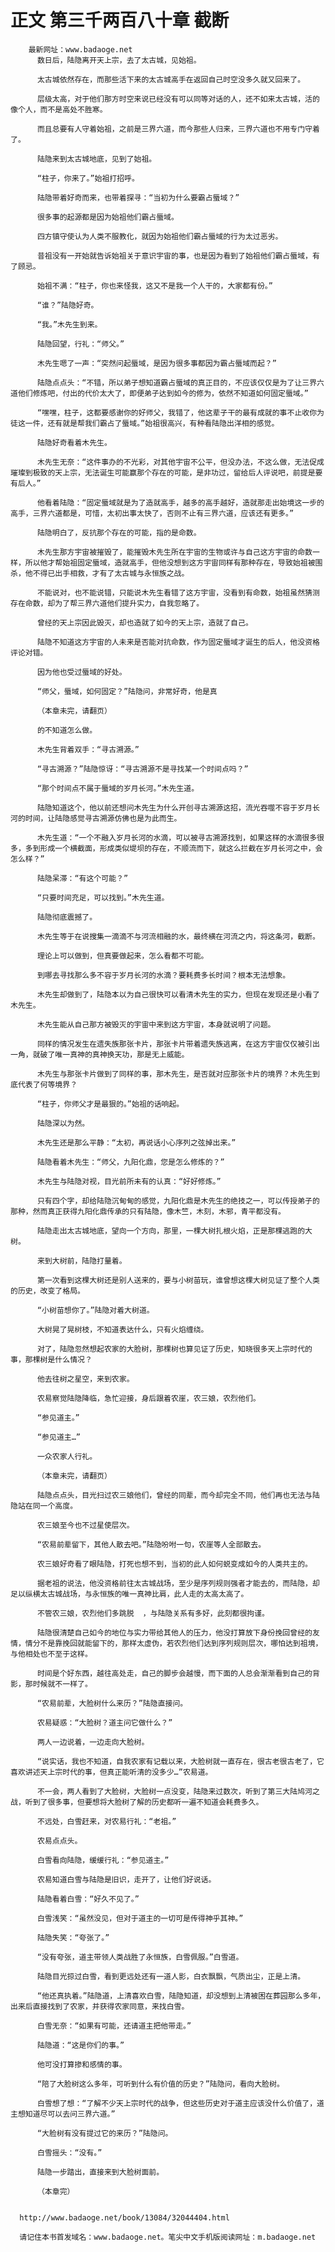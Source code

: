 # 正文 第三千两百八十章 截断
        最新网址：www.badaoge.net
          数日后，陆隐离开天上宗，去了太古城，见始祖。
      
          太古城依然存在，而那些活下来的太古城高手在返回自己时空没多久就又回来了。
      
          层级太高，对于他们那方时空来说已经没有可以同等对话的人，还不如来太古城，活的像个人，而不是高处不胜寒。
      
          而且总要有人守着始祖，之前是三界六道，而今那些人归来，三界六道也不用专门守着了。
      
          陆隐来到太古城地底，见到了始祖。
      
          “柱子，你来了。”始祖打招呼。
      
          陆隐带着好奇而来，也带着探寻：“当初为什么要霸占蜃域？”
      
          很多事的起源都是因为始祖他们霸占蜃域。
      
          四方镇守使认为人类不服教化，就因为始祖他们霸占蜃域的行为太过恶劣。
      
          昔祖没有一开始就告诉始祖关于意识宇宙的事，也是因为看到了始祖他们霸占蜃域，有了顾忌。
      
          始祖不满：“柱子，你也来怪我，这又不是我一个人干的，大家都有份。”
      
          “谁？”陆隐好奇。
      
          “我。”木先生到来。
      
          陆隐回望，行礼：“师父。”
      
          木先生嗯了一声：“突然问起蜃域，是因为很多事都因为霸占蜃域而起？”
      
          陆隐点点头：“不错，所以弟子想知道霸占蜃域的真正目的，不应该仅仅是为了让三界六道他们修炼吧，付出的代价太大了，即便弟子达到如今的修为，依然不知道如何固定蜃域。”
      
          “嘿嘿，柱子，这都要感谢你的好师父，我错了，他这辈子干的最有成就的事不止收你为徒这一件，还有就是帮我们霸占了蜃域。”始祖很高兴，有种看陆隐出洋相的感觉。
      
          陆隐好奇看着木先生。
      
          木先生无奈：“这件事办的不光彩，对其他宇宙不公平，但没办法，不这么做，无法促成璀璨到极致的天上宗，无法诞生可能赢那个存在的可能，是非功过，留给后人评说吧，前提是要有后人。”
      
          他看着陆隐：“固定蜃域就是为了造就高手，越多的高手越好，造就那走出始境这一步的高手，三界六道都是，可惜，太初出事太快了，否则不止有三界六道，应该还有更多。”
      
          陆隐明白了，反抗那个存在的可能，指的是命数。
      
          木先生那方宇宙被摧毁了，能摧毁木先生所在宇宙的生物或许与自己这方宇宙的命数一样，所以他才帮始祖固定蜃域，造就高手，但他没想到这方宇宙同样有那种存在，导致始祖被围杀，他不得已出手相救，才有了太古城与永恒族之战。
      
          不能说对，也不能说错，只能说木先生看错了这方宇宙，没看到有命数，始祖虽然猜测存在命数，却为了帮三界六道他们提升实力，自我忽略了。
      
          曾经的天上宗因此毁灭，却也造就了如今的天上宗，造就了自己。
      
          陆隐不知道这方宇宙的人未来是否能对抗命数，作为固定蜃域才诞生的后人，他没资格评论对错。
      
          因为他也受过蜃域的好处。
      
          “师父，蜃域，如何固定？”陆隐问，非常好奇，他是真
      
          （本章未完，请翻页）
      
          的不知道怎么做。
      
          木先生背着双手：“寻古溯源。”
      
          “寻古溯源？”陆隐惊讶：“寻古溯源不是寻找某一个时间点吗？”
      
          “那个时间点不属于蜃域的岁月长河。”木先生道。
      
          陆隐知道这个，他以前还想问木先生为什么开创寻古溯源这招，流光吞噬不容于岁月长河的时间，让陆隐感觉寻古溯源仿佛也是为此而生。
      
          木先生道：“一个不融入岁月长河的水滴，可以被寻古溯源找到，如果这样的水滴很多很多，多到形成一个横截面，形成类似堤坝的存在，不顺流而下，就这么拦截在岁月长河之中，会怎么样？”
      
          陆隐呆滞：“有这个可能？”
      
          “只要时间充足，可以找到。”木先生道。
      
          陆隐彻底震撼了。
      
          木先生等于在说搜集一滴滴不与河流相融的水，最终横在河流之内，将这条河，截断。
      
          理论上可以做到，但真要做起来，怎么看都不可能。
      
          到哪去寻找那么多不容于岁月长河的水滴？要耗费多长时间？根本无法想象。
      
          木先生却做到了，陆隐本以为自己很快可以看清木先生的实力，但现在发现还是小看了木先生。
      
          木先生能从自己那方被毁灭的宇宙中来到这方宇宙，本身就说明了问题。
      
          同样的情况发生在遗失族那张卡片，那张卡片带着遗失族逃离，在这方宇宙仅仅被引出一角，就破了唯一真神的真神换天功，那是无上威能。
      
          木先生与那张卡片做到了同样的事，那木先生，是否就对应那张卡片的境界？木先生到底代表了何等境界？
      
          “柱子，你师父才是最狠的。”始祖的话响起。
      
          陆隐深以为然。
      
          木先生还是那么平静：“太初，再说话小心序列之弦掉出来。”
      
          陆隐看着木先生：“师父，九阳化鼎，您是怎么修炼的？”
      
          木先生与陆隐对视，目光前所未有的认真：“好好修炼。”
      
          只有四个字，却给陆隐沉甸甸的感觉，九阳化鼎是木先生的绝技之一，可以传授弟子的那种，然而真正获得九阳化鼎传承的只有陆隐，像木竺，木刻，木邪，青平都没有。
      
          陆隐走出太古城地底，望向一个方向，那里，一棵大树扎根火焰，正是那棵逃跑的大树。
      
          来到大树前，陆隐打量着。
      
          第一次看到这棵大树还是别人送来的，要与小树苗玩，谁曾想这棵大树见证了整个人类的历史，改变了格局。
      
          “小树苗想你了。”陆隐对着大树道。
      
          大树晃了晃树枝，不知道表达什么，只有火焰缠绕。
      
          对了，陆隐忽然想起农家的大脸树，那棵树也算见证了历史，知晓很多天上宗时代的事，那棵树是什么情况？
      
          他去往树之星空，来到农家。
      
          农易察觉陆隐降临，急忙迎接，身后跟着农崖，农三娘，农烈他们。
      
          “参见道主。”
      
          “参见道主…”
      
          一众农家人行礼。
      
          （本章未完，请翻页）
      
          陆隐点点头，目光扫过农三娘他们，曾经的同辈，而今却完全不同，他们再也无法与陆隐站在同一个高度。
      
          农三娘至今也不过星使层次。
      
          “农易前辈留下，其他人散去吧。”陆隐吩咐一句，农崖等人全部散去。
      
          农三娘好奇看了眼陆隐，打死也想不到，当初的此人如何蜕变成如今的人类共主的。
      
          据老祖的说法，他没资格前往太古城战场，至少是序列规则强者才能去的，而陆隐，却足以纵横太古城战场，与永恒族的唯一真神比肩，此人走的太高太高了。
      
          不管农三娘，农烈他们多跳脱  ，与陆隐关系有多好，此刻都很拘谨。
      
          陆隐很清楚自己如今的地位与实力带给其他人的压力，他没打算放下身份挽回曾经的友情，情分不是靠挽回就能留下的，那样太虚伪，若农烈他们达到序列规则层次，哪怕达到祖境，与他相处也不至于这样。
      
          时间是个好东西，越往高处走，自己的脚步会越慢，而下面的人总会渐渐看到自己的背影，那时候就不一样了。
      
          “农易前辈，大脸树什么来历？”陆隐直接问。
      
          农易疑惑：“大脸树？道主问它做什么？”
      
          两人一边说着，一边走向大脸树。
      
          “说实话，我也不知道，自我农家有记载以来，大脸树就一直存在，很古老很古老了，它喜欢讲述天上宗时代的事，但真正能听清的没多少…”农易道。
      
          不一会，两人看到了大脸树，大脸树一点没变，陆隐来过数次，听到了第三大陆鸠河之战，听到了很多事，但要想将大脸树了解的历史都听一遍不知道会耗费多久。
      
          不远处，白雪赶来，对农易行礼：“老祖。”
      
          农易点点头。
      
          白雪看向陆隐，缓缓行礼：“参见道主。”
      
          农易知道白雪与陆隐是旧识，走开了，让他们好说话。
      
          陆隐看着白雪：“好久不见了。”
      
          白雪浅笑：“虽然没见，但对于道主的一切可是传得神乎其神。”
      
          陆隐失笑：“夸张了。”
      
          “没有夸张，道主带领人类战胜了永恒族，白雪佩服。”白雪道。
      
          陆隐目光掠过白雪，看到更远处还有一道人影，白衣飘飘，气质出尘，正是上清。
      
          “他还真执着。”陆隐道，上清喜欢白雪，陆隐知道，却没想到上清被困在葬园那么多年，出来后直接找到了农家，并获得农家同意，来找白雪。
      
          白雪无奈：“如果有可能，还请道主把他带走。”
      
          陆隐道：“这是你们的事。”
      
          他可没打算掺和感情的事。
      
          “陪了大脸树这么多年，可听到什么有价值的历史？”陆隐问，看向大脸树。
      
          白雪想了想：“了解不少天上宗时代的战争，但这些历史对于道主应该没什么价值了，道主想知道尽可以去问三界六道。”
      
          “大脸树有没有提过它的来历？”陆隐问。
      
          白雪摇头：“没有。”
      
          陆隐一步踏出，直接来到大脸树面前。
      
          （本章完）
      
      
      http://www.badaoge.net/book/13084/32044404.html
      
      请记住本书首发域名：www.badaoge.net。笔尖中文手机版阅读网址：m.badaoge.net